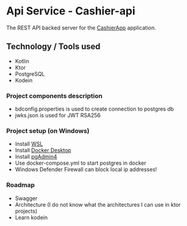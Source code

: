 # Api Service - Cashier-api

The REST API backed server for the [CashierApp](https://github.com/Grigoriym/Cashier) application.

## Technology / Tools used
- Kotlin
- Ktor
- PostgreSQL
- Kodein

### Project components description

- bdconfig.properties is used to create connection to postgres db
- jwks.json is used for JWT RSA256

### Project setup (on Windows)

- Install [WSL](https://docs.microsoft.com/en-us/windows/wsl/install-manual)
- Install [Docker Desktop](https://www.docker.com/products/docker-desktop)
- Install [pgAdmin4](https://www.pgadmin.org/)
- Use docker-compose.yml to start postgres in docker
- Windows Defender Firewall can block local ip addresses!

### Roadmap
- Swagger
- Architecture (I do not know what the architectures I can use in ktor projects)
- Learn kodein